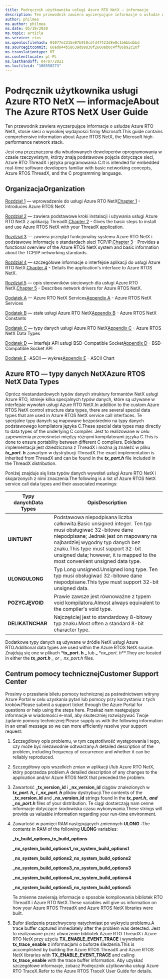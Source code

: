 ```yaml
---
title: Podręcznik użytkownika usługi Azure RTO NetX — informacje
description: Ten przewodnik zawiera wyczerpujące informacje o usłudze Azure RTO NetX, stosie sieci o wysokiej wydajności firmy Microsoft.
author: philmea
ms.author: philmea
ms.date: 05/19/2020
ms.topic: article
ms.service: rtos
ms.openlocfilehash: 01077e3315e87b918cdfd47423d8e0c1b6bbdbbd
ms.sourcegitcommit: 60ad844b58639d88830f2660ab0c4ff86b92c10f
ms.translationtype: MT
ms.contentlocale: pl-PL
ms.lasthandoff: 04/07/2021
ms.locfileid: "106550273"
---
```

# <a name="about-the-azure-rtos-netx-user-guide"></a><span data-ttu-id="50e77-103">Podręcznik użytkownika usługi Azure RTO NetX — informacje</span><span class="sxs-lookup"><span data-stu-id="50e77-103">About The Azure RTOS NetX User Guide</span></span>

<span data-ttu-id="50e77-104">Ten przewodnik zawiera wyczerpujące informacje o usłudze Azure RTO NetX, stosie sieci o wysokiej wydajności firmy Microsoft.</span><span class="sxs-lookup"><span data-stu-id="50e77-104">This guide contains comprehensive information about Azure RTOS NetX, the Microsoft high-performance network stack.</span></span>

<span data-ttu-id="50e77-105">Jest ona przeznaczona dla wbudowanych deweloperów oprogramowania w czasie rzeczywistym, którzy znają podstawowe pojęcia dotyczące sieci, Azure RTO ThreadX i języka programowania C.</span><span class="sxs-lookup"><span data-stu-id="50e77-105">It is intended for embedded real-time software developers familiar with basic networking concepts, Azure RTOS ThreadX, and the C programming language.</span></span>

## <a name="organization"></a><span data-ttu-id="50e77-106">Organizacja</span><span class="sxs-lookup"><span data-stu-id="50e77-106">Organization</span></span>

<span data-ttu-id="50e77-107">[Rozdział 1](chapter1.md) — wprowadzenie do usługi Azure RTO NetX</span><span class="sxs-lookup"><span data-stu-id="50e77-107">[Chapter 1](chapter1.md) - Introduces Azure RTOS NetX</span></span>

<span data-ttu-id="50e77-108">[Rozdział 2](chapter2.md) — zawiera podstawowe kroki instalacji i używania usługi Azure RTO NetX z aplikacją ThreadX.</span><span class="sxs-lookup"><span data-stu-id="50e77-108">[Chapter 2](chapter2.md) - Gives the basic steps to install and use Azure RTOS NetX with your ThreadX application.</span></span>

<span data-ttu-id="50e77-109">[Rozdział 3](chapter3.md) — zawiera przegląd funkcjonalny systemu Azure RTO NetX i podstawowe informacje o standardach sieci TCP/IP.</span><span class="sxs-lookup"><span data-stu-id="50e77-109">[Chapter 3](chapter3.md) - Provides a functional overview of the Azure RTOS NetX system and basic information about the TCP/IP networking standards.</span></span>

<span data-ttu-id="50e77-110">[Rozdział 4](chapter4.md) — szczegółowe informacje o interfejsie aplikacji do usługi Azure RTO NetX.</span><span class="sxs-lookup"><span data-stu-id="50e77-110">[Chapter 4](chapter4.md) - Details the application's interface to Azure RTOS NetX.</span></span>

<span data-ttu-id="50e77-111">[Rozdział 5](chapter5.md) — opis sterowników sieciowych dla usługi Azure RTO NetX.</span><span class="sxs-lookup"><span data-stu-id="50e77-111">[Chapter 5](chapter5.md) - Describes network drivers for Azure RTOS NetX.</span></span>

<span data-ttu-id="50e77-112">[Dodatek A](appendix-a.md) — Azure RTO NetX Services</span><span class="sxs-lookup"><span data-stu-id="50e77-112">[Appendix A](appendix-a.md) - Azure RTOS NetX Services</span></span>

<span data-ttu-id="50e77-113">[Dodatek B](appendix-b.md) — stałe usługi Azure RTO NetX</span><span class="sxs-lookup"><span data-stu-id="50e77-113">[Appendix B](appendix-b.md) - Azure RTOS NetX Constants</span></span>

<span data-ttu-id="50e77-114">[Dodatek C](appendix-c.md) — typy danych usługi Azure RTO NetX</span><span class="sxs-lookup"><span data-stu-id="50e77-114">[Appendix C](appendix-c.md) - Azure RTOS NetX Data Types</span></span>

<span data-ttu-id="50e77-115">[Dodatek D](appendix-d.md) — interfejs API usługi BSD-Compatible Socket</span><span class="sxs-lookup"><span data-stu-id="50e77-115">[Appendix D](appendix-d.md) - BSD-Compatible Socket API</span></span>

<span data-ttu-id="50e77-116">[Dodatek E](appendix-e.md) -ASCII — wykres</span><span class="sxs-lookup"><span data-stu-id="50e77-116">[Appendix E](appendix-e.md) - ASCII Chart</span></span>

## <a name="azure-rtos-netx-data-types"></a><span data-ttu-id="50e77-117">Azure RTO — typy danych NetX</span><span class="sxs-lookup"><span data-stu-id="50e77-117">Azure RTOS NetX Data Types</span></span>

<span data-ttu-id="50e77-118">Oprócz niestandardowych typów danych struktury formantów NetX usługi Azure RTO, istnieje kilka specjalnych typów danych, które są używane w interfejsie wywołań usługi Azure RTO NetX.</span><span class="sxs-lookup"><span data-stu-id="50e77-118">In addition to the custom Azure RTOS NetX control structure data types, there are several special data types that are used in Azure RTOS NetX service call interfaces.</span></span> <span data-ttu-id="50e77-119">Te specjalne typy danych są mapowane bezpośrednio na typy danych podstawowego kompilatora języka C.</span><span class="sxs-lookup"><span data-stu-id="50e77-119">These special data types map directly to data types of the underlying C compiler.</span></span> <span data-ttu-id="50e77-120">Jest to realizowane w celu zapewnienia przenośności między różnymi kompilatorami języka C.</span><span class="sxs-lookup"><span data-stu-id="50e77-120">This is done to ensure portability between different C compilers.</span></span> <span data-ttu-id="50e77-121">Dokładna implementacja jest dziedziczona z ThreadX i można ją znaleźć w pliku ***tx_port. h*** zawartym w dystrybucji ThreadX.</span><span class="sxs-lookup"><span data-stu-id="50e77-121">The exact implementation is inherited from ThreadX and can be found in the ***tx_port.h*** file included in the ThreadX distribution.</span></span>

<span data-ttu-id="50e77-122">Poniżej znajduje się lista typów danych wywołań usługi Azure RTO NetX i skojarzonych z nimi znaczenia:</span><span class="sxs-lookup"><span data-stu-id="50e77-122">The following is a list of Azure RTOS NetX service call data types and their associated meanings:</span></span>

| <span data-ttu-id="50e77-123">Typy danych</span><span class="sxs-lookup"><span data-stu-id="50e77-123">Data Types</span></span> | <span data-ttu-id="50e77-124">Opis</span><span class="sxs-lookup"><span data-stu-id="50e77-124">Description</span></span>  |
| --------- | ------------------------------------------------------------------------------------------------------------------------------------- |
| <span data-ttu-id="50e77-125">**UINT**</span><span class="sxs-lookup"><span data-stu-id="50e77-125">**UINT**</span></span>  | <span data-ttu-id="50e77-126">Podstawowa niepodpisana liczba całkowita.</span><span class="sxs-lookup"><span data-stu-id="50e77-126">Basic unsigned integer.</span></span> <span data-ttu-id="50e77-127">Ten typ musi obsługiwać 32-bitowe dane niepodpisane; Jednak jest on mapowany na najbardziej wygodny typ danych bez znaku.</span><span class="sxs-lookup"><span data-stu-id="50e77-127">This type must support 32-bit unsigned data; however, it is mapped to the most convenient unsigned data type.</span></span> |
| <span data-ttu-id="50e77-128">**ULONG**</span><span class="sxs-lookup"><span data-stu-id="50e77-128">**ULONG**</span></span> | <span data-ttu-id="50e77-129">Typ Long unsigned.</span><span class="sxs-lookup"><span data-stu-id="50e77-129">Unsigned long type.</span></span> <span data-ttu-id="50e77-130">Ten typ musi obsługiwać 32-bitowe dane niepodpisane.</span><span class="sxs-lookup"><span data-stu-id="50e77-130">This type must support 32-bit unsigned data.</span></span>                                                                      |
| <span data-ttu-id="50e77-131">**POZYCJĘ**</span><span class="sxs-lookup"><span data-stu-id="50e77-131">**VOID**</span></span>  | <span data-ttu-id="50e77-132">Prawie zawsze jest równoważne z typem void kompilatora.</span><span class="sxs-lookup"><span data-stu-id="50e77-132">Almost always equivalent to the compiler's void type.</span></span>                                                                                 |
| <span data-ttu-id="50e77-133">**DELIKATN**</span><span class="sxs-lookup"><span data-stu-id="50e77-133">**CHAR**</span></span>  | <span data-ttu-id="50e77-134">Najczęściej jest to standardowy 8-bitowy typ znaku.</span><span class="sxs-lookup"><span data-stu-id="50e77-134">Most often a standard 8-bit character type.</span></span>                                                                                           |

<span data-ttu-id="50e77-135">Dodatkowe typy danych są używane w źródle NetX usługi Azure RTO.</span><span class="sxs-lookup"><span data-stu-id="50e77-135">Additional data types are used within the Azure RTOS NetX source.</span></span> <span data-ttu-id="50e77-136">Znajdują się one w plikach \***tx_port. h** _ lub _ \*_nx_port. h_\*\*.</span><span class="sxs-lookup"><span data-stu-id="50e77-136">They are located in either the ***tx_port.h** _ or _ *_nx_port.h_** files.</span></span>

## <a name="customer-support-center"></a><span data-ttu-id="50e77-137">Centrum pomocy technicznej</span><span class="sxs-lookup"><span data-stu-id="50e77-137">Customer Support Center</span></span>

<span data-ttu-id="50e77-138">Prosimy o przesłanie biletu pomocy technicznej za pośrednictwem witryny Azure Portal w celu uzyskania pytań lub pomocy przy korzystaniu z tych kroków.</span><span class="sxs-lookup"><span data-stu-id="50e77-138">Please submit a support ticket through the Azure Portal for questions or help using the steps here.</span></span> <span data-ttu-id="50e77-139">Przekaż nam następujące informacje w wiadomości e-mail, aby skuteczniej rozwiązywać Twoje żądanie pomocy technicznej:</span><span class="sxs-lookup"><span data-stu-id="50e77-139">Please supply us with the following information in an email message so we can more efficiently resolve your support request:</span></span>

1. <span data-ttu-id="50e77-140">Szczegółowy opis problemu, w tym częstotliwość występowania i tego, czy może być niezawodnie odtwarzany.</span><span class="sxs-lookup"><span data-stu-id="50e77-140">A detailed description of the problem, including frequency of occurrence and whether it can be reliably reproduced.</span></span>

2. <span data-ttu-id="50e77-141">Szczegółowy opis wszelkich zmian w aplikacji i/lub Azure RTO NetX, który poprzedza problem.</span><span class="sxs-lookup"><span data-stu-id="50e77-141">A detailed description of any changes to the application and/or Azure RTOS NetX that preceded the problem.</span></span>

3. <span data-ttu-id="50e77-142">Zawartość **_tx_version_id** i **_nx_version_id** ciągów znalezionych w **_tx_port. h_*_ i _*_nx_port. h_** plików dystrybucji.</span><span class="sxs-lookup"><span data-stu-id="50e77-142">The contents of the **_tx_version_id** and **_nx_version_id** strings found in the **_tx_port.h_*_ and _*_nx_port.h_** files of your distribution.</span></span> <span data-ttu-id="50e77-143">Te ciągi dostarczają nam cenne informacje dotyczące środowiska czasu wykonywania.</span><span class="sxs-lookup"><span data-stu-id="50e77-143">These strings will provide us valuable information regarding your run-time environment.</span></span>

4. <span data-ttu-id="50e77-144">Zawartość w pamięci RAM następujących zmiennych **ULONG** :</span><span class="sxs-lookup"><span data-stu-id="50e77-144">The contents in RAM of the following **ULONG** variables:</span></span>

    <span data-ttu-id="50e77-145">**_tx_build_options**</span><span class="sxs-lookup"><span data-stu-id="50e77-145">**_tx_build_options**</span></span>

    <span data-ttu-id="50e77-146">**_nx_system_build_options1**</span><span class="sxs-lookup"><span data-stu-id="50e77-146">**_nx_system_build_options1**</span></span>

    <span data-ttu-id="50e77-147">**_nx_system_build_options2**</span><span class="sxs-lookup"><span data-stu-id="50e77-147">**_nx_system_build_options2**</span></span>

    <span data-ttu-id="50e77-148">**_nx_system_build_options3**</span><span class="sxs-lookup"><span data-stu-id="50e77-148">**_nx_system_build_options3**</span></span>

    <span data-ttu-id="50e77-149">**_nx_system_build_options4**</span><span class="sxs-lookup"><span data-stu-id="50e77-149">**_nx_system_build_options4**</span></span>

    <span data-ttu-id="50e77-150">**_nx_system_build_options5**</span><span class="sxs-lookup"><span data-stu-id="50e77-150">**_nx_system_build_options5**</span></span>

    <span data-ttu-id="50e77-151">Te zmienne zawierają informacje o sposobie kompilowania bibliotek RTO ThreadX i Azure RTO NetX.</span><span class="sxs-lookup"><span data-stu-id="50e77-151">These variables will give us information on how your Azure RTOS ThreadX and Azure RTOS NetX libraries were built.</span></span>

5. <span data-ttu-id="50e77-152">Bufor śledzenia przechwycony natychmiast po wykryciu problemu.</span><span class="sxs-lookup"><span data-stu-id="50e77-152">A trace buffer captured immediately after the problem was detected.</span></span> <span data-ttu-id="50e77-153">Jest to realizowane przez utworzenie bibliotek Azure RTO ThreadX i Azure RTO NetX przy użyciu **TX_ENABLE_EVENT_TRACE** i wywołanie **tx_trace_enable** z informacjami o buforze śledzenia.</span><span class="sxs-lookup"><span data-stu-id="50e77-153">This is accomplished by building the Azure RTOS ThreadX and Azure RTOS NetX libraries with **TX_ENABLE_EVENT_TRACE** and calling **tx_trace_enable** with the trace buffer information.</span></span> <span data-ttu-id="50e77-154">Aby uzyskać szczegółowe informacje, zobacz Podręcznik użytkownika usługi Azure RTO TraceX.</span><span class="sxs-lookup"><span data-stu-id="50e77-154">Refer to the Azure RTOS TraceX User Guide for details.</span></span>
